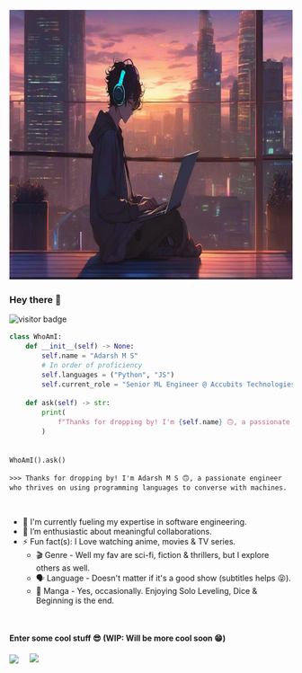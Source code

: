 <img src="https://raw.githubusercontent.com/itsadarshms/itsadarshms/main/assets/splash.png" alt="splash" height="480" width="auto"></img>

### Hey there 👋 
![visitor badge](https://vbr.wocr.tk/badge?page_id=itsadarshms.visitor-badge&lcolor=fff&color=000&style=for-the-badge&logo=Github&logoColor=181717&hit=true)

```python
class WhoAmI:
    def __init__(self) -> None:
        self.name = "Adarsh M S"
        # In order of proficiency
        self.languages = ("Python", "JS")
        self.current_role = "Senior ML Engineer @ Accubits Technologies Inc."

    def ask(self) -> str:
        print(
            f"Thanks for dropping by! I'm {self.name} 🙃, a passionate engineer who thrives on using programming languages to converse with machines."
        )


WhoAmI().ask()
```
`>>> Thanks for dropping by! I'm Adarsh M S 🙃, a passionate engineer who thrives on using programming languages to converse with machines.`

<br>

<!-- - 🔭 I’m currently working on ... -->
- 🌱 I'm currently fueling my expertise in software engineering.
- 👯 I’m enthusiastic about meaningful collaborations.
- ⚡ Fun fact(s): I Love watching anime, movies & TV series.
    - 🎬 Genre - Well my fav are sci-fi, fiction & thrillers, but I explore others as well.
    - 🗣️ Language - Doesn't matter if it's a good show (subtitles helps 😝).
    - 📔 Manga - Yes, occasionally. Enjoying Solo Leveling, Dice & Beginning is the end.
<!-- - 📫 More about me: -->

<br>

#### Enter some cool stuff 😎 (WIP: Will be more cool soon 😁)

<section>
    <picture>
      <source
        srcset="https://github-readme-stats.vercel.app/api?username=itsadarshms&show_icons=true&theme=github_dark_dimmed&rank_icon=github&show=reviews,discussions_started,discussions_answered,prs_merged,prs_merged_percentage"
        media="(prefers-color-scheme: dark)"
      />
      <source
        srcset="https://github-readme-stats.vercel.app/api?username=itsadarshms&show_icons=true&rank_icon=github&show=reviews,discussions_started,discussions_answered,prs_merged,prs_merged_percentage"
        media="(prefers-color-scheme: light), (prefers-color-scheme: no-preference)"
      />
      <img align="center" src="https://github-readme-stats.vercel.app/api?username=itsadarshms&show_icons=true&rank_icon=github&show=reviews,discussions_started,discussions_answered,prs_merged,prs_merged_percentage" />
    </picture>
    &nbsp; &nbsp;
    <picture>
      <source
        srcset="https://github-readme-stats.vercel.app/api/top-langs/?username=itsadarshms&theme=dark&layout=compact&border_color=ababab"
        media="(prefers-color-scheme: dark)"
      />
      <source
        srcset="https://github-readme-stats.vercel.app/api/top-langs/?username=itsadarshms&layout=compact"
        media="(prefers-color-scheme: light), (prefers-color-scheme: no-preference)"
      />
      <img align="top" src="https://github-readme-stats.vercel.app/api/top-langs/?username=itsadarshms&layout=compact" />
    </picture>    
</section>
